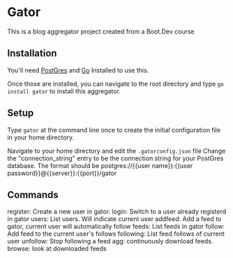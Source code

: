 # Gator

This is a blog aggregator project created from a Boot.Dev course

Installation
---
You'll need [PostGres](https://www.postgresql.org/download/) and [Go](https://go.dev/doc/install) Installed to use this.

Once those are installed, you can navigate to the root directory and type `go install gator` to install this aggregator.

Setup
---
Type `gator` at the command line once to create the initial configuration file in your home directory.

Navigate to your home directory and edit the `.gatorconfig.json` file
Change the "connection_string" entry to be the connection string for your PostGres database.
The format should be postgres://{{user name}}:{{user password}}@{{server}}:{{port}}/gator

Commands
---
register: Create a new user in gator. 
login: Switch to a user already registerd in gator
users: List users. Will indicate current user
addfeed: Add a feed to gator, current user will automatically follow
feeds: List feeds in gator
follow: Add feed to the current user's follows
following: List feed follows of current user
unfollow: Stop following a feed
agg: continuously download feeds.
browse: look at downloaded feeds
